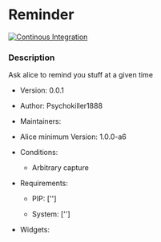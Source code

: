 # Reminder

[![Continous Integration](https://gitlab.com/project-alice-assistant/skills/skill_Reminder/badges/master/pipeline.svg)](https://gitlab.com/project-alice-assistant/skills/skill_Reminder/pipelines/latest)


### Description
Ask alice to remind you stuff at a given time

- Version: 0.0.1
- Author: Psychokiller1888
- Maintainers: 
- Alice minimum Version: 1.0.0-a6
- Conditions:
   - Arbitrary capture


- Requirements:
   - PIP: ['']

   - System: ['']


- Widgets:


